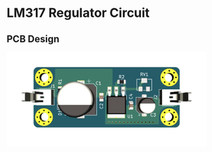 # LM317 Regulator Circuit

## PCB Design

<img src="https://github.com/cristobalcuevas/lm317-regulator-circuit/blob/main/lm317%20regulator%20circuit.png" width="90%" height="90%">
